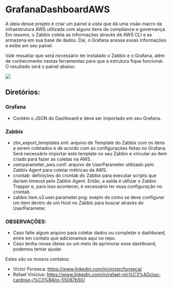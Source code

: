 # GrafanaDashboardAWS

A ideia desse projeto é criar um painel à vista que dá uma visão macro da infraestrutura AWS utilizada com alguns itens de compliance e governança. Em resumo, o Zabbix coleta as informações através de AWS CLI e as armazena em sua base de dados. Daí, o Grafana acessa essas informações e exibe em seu painel.

Vale ressaltar que será necessário ter instalado o Zabbix e o Grafana, além de conhecimento nestas ferramentas para que a estrutura fique funcional. O resultado será o painel abaixo:

![](/img/Grafana.JPG)

## Diretórios:

### Grafana

* Contém o JSON do Dashboard e deve ser importado em seu Grafana.

### Zabbix

* zbx_export_templates.xml: arquivo de Template do Zabbix com os itens a serem coletados e de acordo com as configurações feitas no Grafana. Será necessário importar este template no seu Zabbix e vincular ao item criado para fazer as coletas na AWS.
* userparameter_aws.conf: arquivo de UserParameter utilizado pelo Zabbix Agent para coletar métricas da AWS.
* crontab: definições do crontab do Zabbix para executar scripts que dariam timeout pelo Zabbix Agent. Então, a saída é utilizar o Zabbix Trapper e, para isso acontecer, é necessário ter essa configuração no crontab.
* zabbix.item.s3.user.parameter.png: exeplo de como se deve configurar um item dentro de um Host no Zabbix para buscar através do UserParameter.

### OBSERVAÇÕES:

* Caso falte algum arquivo para coletar dados ou completar o dashboard, entre em contato que adicionamos aqui no repo.
* Caso tenha novas ideias ou um meio de aprimorar esse dashboard, podemos tentar ajudar.

Estes são os nossos contatos:
* Victor Fonseca: https://www.linkedin.com/in/victorcfonseca/
* Rafael Vinícius: https://www.linkedin.com/in/rafael-vin%C3%ADcius-cardoso-j%C3%BAlio-55087b50/

